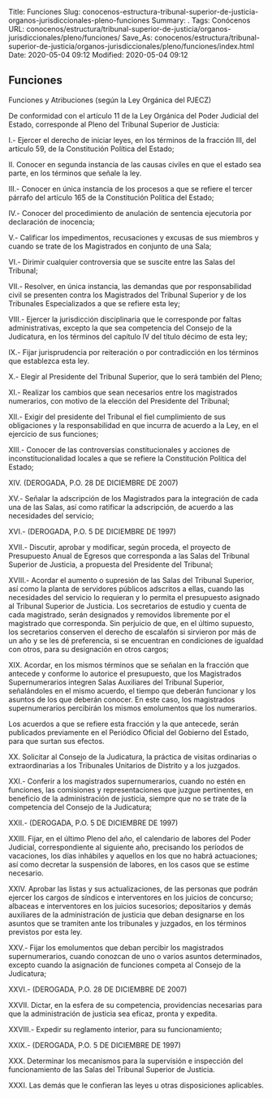 Title: Funciones
Slug: conocenos-estructura-tribunal-superior-de-justicia-organos-jurisdiccionales-pleno-funciones
Summary: .
Tags: Conócenos
URL: conocenos/estructura/tribunal-superior-de-justicia/organos-jurisdiccionales/pleno/funciones/
Save_As: conocenos/estructura/tribunal-superior-de-justicia/organos-jurisdiccionales/pleno/funciones/index.html
Date: 2020-05-04 09:12
Modified: 2020-05-04 09:12


## Funciones

Funciones y Atribuciones (según la Ley Orgánica del PJECZ)

De conformidad con el artículo 11 de la Ley Orgánica del Poder Judicial del Estado, corresponde al Pleno del Tribunal Superior de Justicia:

I.- Ejercer el derecho de iniciar leyes, en los términos de la fracción III, del artículo 59, de la Constitución Política del Estado;

II. Conocer en segunda instancia de las causas civiles en que el estado sea parte, en los términos que señale la ley.

III.- Conocer en única instancia de los procesos a que se refiere el tercer párrafo del artículo 165 de la Constitución Política del Estado;

IV.- Conocer del procedimiento de anulación de sentencia ejecutoria por declaración de inocencia;

V.- Calificar los impedimentos, recusaciones y excusas de sus miembros y cuando se trate de los Magistrados en conjunto de una Sala;

VI.- Dirimir cualquier controversia que se suscite entre las Salas del Tribunal;

VII.- Resolver, en única instancia, las demandas que por responsabilidad civil se presenten contra los Magistrados del Tribunal Superior y de los Tribunales Especializados a que se refiere esta ley;

VIII.- Ejercer la jurisdicción disciplinaria que le corresponde por faltas administrativas, excepto la que sea competencia del Consejo de la Judicatura, en los términos del capítulo IV del  título décimo de esta ley;

IX.- Fijar jurisprudencia por reiteración o por contradicción en los términos que establezca esta ley.

X.- Elegir al Presidente del Tribunal Superior, que lo será también del Pleno;

XI.- Realizar los cambios que sean necesarios entre los magistrados numerarios, con motivo de la elección del Presidente del Tribunal;

XII.- Exigir del presidente del Tribunal el fiel cumplimiento de sus obligaciones y la responsabilidad en que incurra de acuerdo a la Ley, en el ejercicio de sus funciones;

XIII.- Conocer de las controversias constitucionales y acciones de inconstitucionalidad locales a que se refiere la Constitución Política del Estado;

XIV. (DEROGADA, P.O. 28 DE DICIEMBRE DE 2007)

XV.- Señalar la adscripción de los Magistrados para la integración de cada una de las Salas, así como ratificar la adscripción, de acuerdo a las necesidades del servicio;

XVI.- (DEROGADA, P.O. 5 DE DICIEMBRE DE 1997)

XVII.- Discutir, aprobar y modificar, según proceda, el proyecto de Presupuesto Anual de Egresos que corresponda a las Salas del Tribunal Superior de Justicia, a propuesta del Presidente del Tribunal;

XVIII.- Acordar el aumento o supresión de las Salas del Tribunal Superior, así como  la planta de servidores públicos adscritos a ellas, cuando las necesidades del servicio lo requieran y lo permita el presupuesto asignado al Tribunal Superior de Justicia. Los secretarios de estudio y cuenta de cada magistrado, serán designados y removidos libremente por el magistrado que corresponda. Sin perjuicio de que, en el último supuesto, los secretarios conserven el derecho de escalafón si sirvieron por más de un año y se les dé preferencia, si  se encuentran en condiciones de igualdad con otros, para su designación en otros cargos;

XIX. Acordar, en los mismos términos que se señalan en la fracción que antecede y conforme lo autorice el presupuesto, que los Magistrados Supernumerarios integren Salas Auxiliares del Tribunal Superior, señalándoles en el mismo acuerdo, el tiempo que deberán funcionar y los asuntos de los que deberán conocer. En este caso, los magistrados supernumerarios percibirán los mismos emolumentos que los numerarios.

Los acuerdos a que se refiere esta fracción y la que antecede, serán publicados previamente en el Periódico Oficial del Gobierno del Estado, para que surtan sus efectos.

XX. Solicitar al Consejo de la Judicatura, la práctica de visitas ordinarias o extraordinarias a los Tribunales Unitarios de Distrito y a los juzgados.

XXI.- Conferir a los magistrados supernumerarios, cuando no estén en funciones, las comisiones y representaciones que juzgue pertinentes, en beneficio de la administración de justicia, siempre que no se trate de la competencia del Consejo de la Judicatura;

XXII.- (DEROGADA, P.O. 5 DE DICIEMBRE DE 1997)

XXIII. Fijar, en el último Pleno del año, el calendario de labores del Poder Judicial, correspondiente al siguiente año, precisando los períodos de vacaciones, los días inhábiles y aquellos en los que no habrá actuaciones; así como decretar la suspensión de labores, en los casos que se estime necesario.

XXIV. Aprobar las listas y sus actualizaciones, de las personas que podrán ejercer los cargos de síndicos e interventores en los juicios de concurso; albaceas e interventores en los juicios sucesorios; depositarios y demás auxiliares de la administración de justicia que deban designarse en los asuntos que se tramiten ante los tribunales y juzgados, en los términos previstos por esta ley.

XXV.- Fijar los emolumentos que deban percibir los magistrados supernumerarios, cuando conozcan de uno o varios asuntos determinados, excepto cuando la asignación de funciones competa al Consejo de la Judicatura;

XXVI.- (DEROGADA, P.O. 28 DE DICIEMBRE DE 2007)

XXVII. Dictar, en la esfera de su competencia, providencias necesarias para que la administración de justicia sea eficaz, pronta y expedita.

XXVIII.- Expedir su reglamento interior, para su funcionamiento;

XXIX.- (DEROGADA, P.O. 5 DE DICIEMBRE DE 1997)

XXX. Determinar los mecanismos para la supervisión e inspección del funcionamiento de las Salas del Tribunal Superior de Justicia.

XXXI. Las demás que le confieran las leyes u otras disposiciones aplicables.






